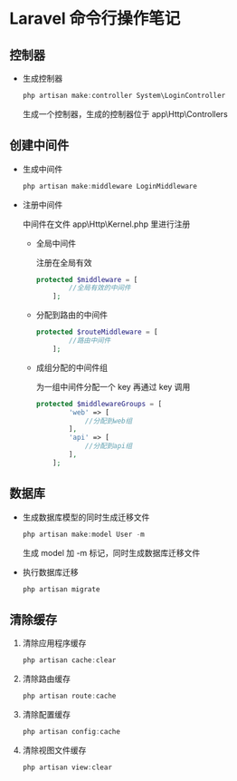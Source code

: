 # Laravel 命令行操作笔记

## 控制器

- 生成控制器

  ``` powershell
  php artisan make:controller System\LoginController
  ```

  生成一个控制器，生成的控制器位于 app\Http\Controllers

## 创建中间件

- 生成中间件

  ``` powershell
  php artisan make:middleware LoginMiddleware
  ```

- 注册中间件

  中间件在文件 app\Http\Kernel.php 里进行注册

  - 全局中间件

    注册在全局有效

    ``` php
    protected $middleware = [
    		//全局有效的中间件
    	];
    ```

  - 分配到路由的中间件

    ``` php
    protected $routeMiddleware = [
            //路由中间件
        ];
    ```

  - 成组分配的中间件组

    为一组中间件分配一个 key 再通过 key 调用

    ``` php
    protected $middlewareGroups = [
            'web' => [
                //分配到web组
            ],
            'api' => [
                //分配到api组
            ],
        ];
    ```

## 数据库

- 生成数据库模型的同时生成迁移文件

  ``` powershell
  php artisan make:model User -m
  ```

  生成 model 加 -m 标记，同时生成数据库迁移文件

- 执行数据库迁移

  ``` powershell
  php artisan migrate
  ```


## 清除缓存

1. 清除应用程序缓存

   ``` powershell
   php artisan cache:clear
   ```

2. 清除路由缓存

   ``` powershell
   php artisan route:cache
   ```

3. 清除配置缓存

   ``` powershell
   php artisan config:cache
   ```

4. 清除视图文件缓存

   ``` powershell
   php artisan view:clear
   ```

